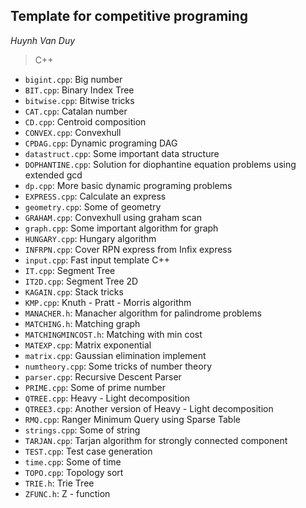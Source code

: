 ## ****Template for competitive programing****
_Huynh Van Duy_
> C++
>
- `bigint.cpp`: Big number
- `BIT.cpp`: Binary Index Tree
- `bitwise.cpp`: Bitwise tricks
- `CAT.cpp`: Catalan number
- `CD.cpp`: Centroid composition
- `CONVEX.cpp`: Convexhull
- `CPDAG.cpp`: Dynamic programing DAG
- `datastruct.cpp`: Some important data structure
- `DOPHANTINE.cpp`: Solution for diophantine equation problems using extended gcd
- `dp.cpp`: More basic dynamic programing problems
- `EXPRESS.cpp`: Calculate an express
- `geometry.cpp`: Some of geometry
- `GRAHAM.cpp`: Convexhull using graham scan
- `graph.cpp`: Some important algorithm for graph
- `HUNGARY.cpp`: Hungary algorithm
- `INFRPN.cpp`: Cover RPN express from Infix express
- `input.cpp`: Fast input template C++
- `IT.cpp`: Segment Tree
- `IT2D.cpp`: Segment Tree 2D
- `KAGAIN.cpp`: Stack tricks
- `KMP.cpp`: Knuth - Pratt - Morris algorithm
- `MANACHER.h`: Manacher algorithm for palindrome problems
- `MATCHING.h`: Matching graph
- `MATCHINGMINCOST.h`: Matching with min cost
- `MATEXP.cpp`: Matrix exponential
- `matrix.cpp`: Gaussian elimination implement
- `numtheory.cpp`: Some tricks of number theory
- `parser.cpp`: Recursive Descent Parser
- `PRIME.cpp`: Some of prime number
- `QTREE.cpp`: Heavy - Light decomposition
- `QTREE3.cpp`: Another version of Heavy - Light decomposition
- `RMQ.cpp`: Ranger Minimum Query using Sparse Table
- `strings.cpp`: Some of string
- `TARJAN.cpp`: Tarjan algorithm for strongly connected component
- `TEST.cpp`: Test case generation
- `time.cpp`: Some of time
- `TOPO.cpp`: Topology sort
- `TRIE.h`: Trie Tree
- `ZFUNC.h`: Z - function

